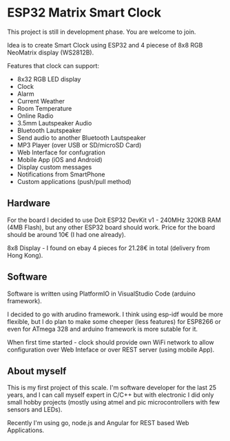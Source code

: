 # ESP32 Matrix Smart Clock

This project is still in development phase. You are welcome to join.

Idea is to create Smart Clock using ESP32 and 4 piecese of 8x8 RGB NeoMatrix display (WS2812B).

Features that clock can support:
- 8x32 RGB LED display
- Clock
- Alarm
- Current Weather
- Room Temperature
- Online Radio
- 3.5mm Lautspeaker Audio
- Bluetooth Lautspeaker
- Send audio to another Bluetooth Lautspeaker
- MP3 Player (over USB or SD/microSD Card)
- Web Interface for confugration
- Mobile App (iOS and Android)
- Display custom messages
- Notifications from SmartPhone
- Custom applications (push/pull method)

## Hardware

For the board I decided to use Doit ESP32 DevKit v1 - 240MHz 320KB RAM (4MB Flash), but any other ESP32 board should work. Price for the board should be around 10€ (I had one already).

8x8 Display - I found on ebay 4 pieces for 21.28€ in total (delivery from Hong Kong). 

## Software

Software is written using PlatformIO in VisualStudio Code (arduino framework).

I decided to go with arudino framework. I think using esp-idf would be more flexible, but I do plan to make some cheeper (less features) for ESP8266 or even for ATmega 328 and arduino framework is more sutable for it.

When first time started - clock should provide own WiFi network to allow configuration over Web Inteface or over REST server (using mobile App).

## About myself

This is my first project of this scale. I'm software developer for the last 25 years, and I can call myself expert in C/C++ but with electronic I did only small hobby projects (mostly using atmel and pic microcontrollers with few sensors and LEDs).

Recently I'm using go, node.js and Angular for REST based Web Applications.
